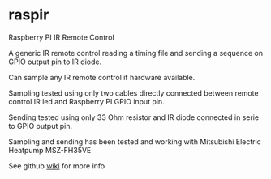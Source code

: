 # raspir
Raspberry PI IR Remote Control

A generic IR remote control reading a timing file and sending a sequence on GPIO output pin to IR diode.

Can sample any IR remote control if hardware available. 

Sampling tested using only two cables directly connected between remote control IR led and Raspberry PI GPIO input pin. 

Sending tested using only 33 Ohm resistor and IR diode connected in serie to GPIO output pin.

Sampling and sending has been tested and working with Mitsubishi Electric Heatpump MSZ-FH35VE

See github [wiki](https://github.com/ultrapi/raspir/wiki) for more info
